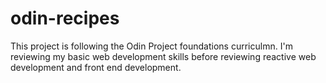 # odin-recipes
This project is following the Odin Project foundations curriculmn.  I'm reviewing my basic web development skills before reviewing reactive web development and front end development.  
